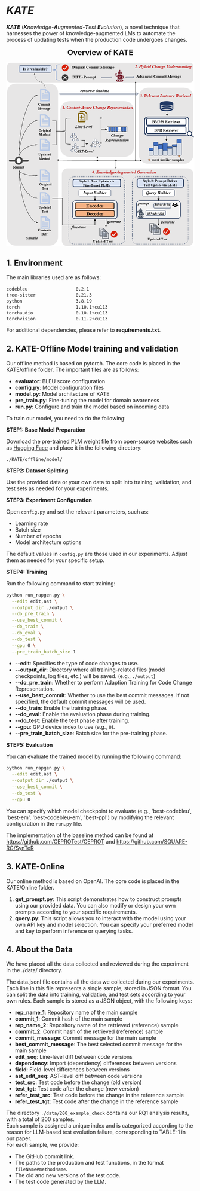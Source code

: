 # _KATE_

_**KATE**_ (_**K**nowledge-**A**ugmented-**T**est **E**volution_), a novel technique that harnesses the power of knowledge-augmented LMs to automate the process of updating tests when the production code undergoes changes.

<p align="center">
  <span style="font-size: 20px; font-weight: bold;">Overview of KATE</span>
</p>
<p align="center">
  <img src="./overview.png" width="1000" title="Overview" alt="Overview">
</p>

## 1. Environment

The main libraries used are as follows:

    codebleu                  0.2.1
    tree-sitter               0.21.3
    python                    3.8.19
    torch                     1.10.1+cu113
    torchaudio                0.10.1+cu113
    torchvision               0.11.2+cu113

For additional dependencies, please refer to **requirements.txt**.

## 2. KATE-Offline Model training and validation

Our offline method is based on pytorch. The core code is placed in the KATE/offline folder. The important files are as follows:

- **evaluator**: BLEU score configuration
- **config.py**: Model configuration files
- **model.py**: Model architecture of KATE
- **pre_train.py**: Fine-tuning the model for domain awareness
- **run.py**: Configure and train the model based on incoming data

To train our model, you need to do the following:

**STEP1: Base Model Preparation**

Download the pre-trained PLM weight file from open-source websites such as [Hugging Face](https://huggingface.co/) and place it in the following directory:

```text
./KATE/offline/model/
```

**STEP2: Dataset Splitting**

Use the provided data or your own data to split into training, validation, and test sets as needed for your experiments.

**STEP3: Experiment Configuration**

Open `config.py` and set the relevant parameters, such as:

- Learning rate
- Batch size
- Number of epochs
- Model architecture options

The default values in `config.py` are those used in our experiments. Adjust them as needed for your specific setup.

**STEP4: Training**

Run the following command to start training:

```bash
python run_rapgen.py \
  --edit edit,ast \
  --output_dir ./output \
  --do_pre_train \
  --use_best_commit \
  --do_train \
  --do_eval \
  --do_test \
  --gpu 0 \
  --pre_train_batch_size 1
```

- **--edit**: Specifies the type of code changes to use.
- **--output_dir**: Directory where all training-related files (model checkpoints, log files, etc.) will be saved. (e.g., `./output`)
- **--do_pre_train**: Whether to perform Adaption Training for Code Change Representation.
- **--use_best_commit**: Whether to use the best commit messages. If not specified, the default commit messages will be used.
- **--do_train**: Enable the training phase.
- **--do_eval**: Enable the evaluation phase during training.
- **--do_test**: Enable the test phase after training.
- **--gpu**: GPU device index to use (e.g., `0`).
- **--pre_train_batch_size**: Batch size for the pre-training phase.

**STEP5: Evaluation**

You can evaluate the trained model by running the following command:

```bash
python run_rapgen.py \
  --edit edit,ast \
  --output_dir ./output \
  --use_best_commit \
  --do_test \
  --gpu 0
```

You can specify which model checkpoint to evaluate (e.g., 'best-codebleu', 'best-em', 'best-codebleu-em', 'best-ppl') by modifying the relevant configuration in the `run.py` file.

The implementation of the baseline method can be found at https://github.com/CEPROTest/CEPROT and https://github.com/SQUARE-RG/SynTeR

## 3. KATE-Online

Our online method is based on OpenAI. The core code is placed in the KATE/Online folder.

1. **get_prompt.py**: This script demonstrates how to construct prompts using our provided data. You can also modify or design your own prompts according to your specific requirements.
2. **query.py**: This script allows you to interact with the model using your own API key and model selection. You can specify your preferred model and key to perform inference or querying tasks.

## 4. About the Data

We have placed all the data collected and reviewed during the experiment in the ./data/ directory.

The data.jsonl file contains all the data we collected during our experiments. Each line in this file represents a single sample, stored in JSON format. You can split the data into training, validation, and test sets according to your own rules.
Each sample is stored as a JSON object, with the following keys:

- **rep_name_1**: Repository name of the main sample
- **commit_1**: Commit hash of the main sample
- **rep_name_2**: Repository name of the retrieved (reference) sample
- **commit_2**: Commit hash of the retrieved (reference) sample
- **commit_message**: Commit message for the main sample
- **best_commit_message**: The best selected commit message for the main sample
- **edit_seq**: Line-level diff between code versions
- **dependency**: Import (dependency) differences between versions
- **field**: Field-level differences between versions
- **ast_edit_seq**: AST-level diff between code versions
- **test_src**: Test code before the change (old version)
- **test_tgt**: Test code after the change (new version)
- **refer_test_src**: Test code before the change in the reference sample
- **refer_test_tgt**: Test code after the change in the reference sample

The directory `./data/200_example_check` contains our RQ1 analysis results, with a total of 200 samples.  
Each sample is assigned a unique index and is categorized according to the reason for LLM-based test evolution failure, corresponding to TABLE-1 in our paper.  
For each sample, we provide:

- The GitHub commit link.
- The paths to the production and test functions, in the format `fileName#methodName`.
- The old and new versions of the test code.
- The test code generated by the LLM.
